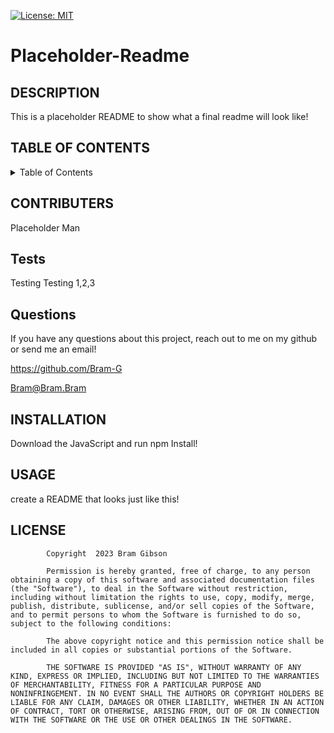 [![License: MIT](https://img.shields.io/badge/License-MIT-yellow.svg)](https://opensource.org/licenses/MIT)
# Placeholder-Readme

## DESCRIPTION
This is a placeholder README to show what a final readme will look like!
## TABLE OF CONTENTS
<details> 
<summary> Table of Contents  </summary>

[DESCRIPTION](https://github.com/Bram-G/README_Generator#DESCRIPTION)
    
[CONTRIBUTERS](https://github.com/Bram-G/README_Generator#CONTRIBUERS)
    
[TESTS](https://github.com/Bram-G/README_Generator#TESTS)
    
[QUESTIONS](https://github.com/Bram-G/README_Generator#QUESTIONS)
    
[INSTALLATION](https://github.com/Bram-G/README_Generator#INSTALLATION)
    
[USAGE](https://github.com/Bram-G/README_Generator#USAGE)
    
[LICENSE](https://github.com/Bram-G/README_Generator#LICENSE)
</details>    
    
## CONTRIBUTERS
Placeholder Man
    
## Tests
Testing Testing 1,2,3
    
## Questions
If you have any questions about this project, reach out to me on my github or send me an email!

https://github.com/Bram-G

Bram@Bram.Bram
    
## INSTALLATION
Download the JavaScript and run npm Install!
    
## USAGE
create a README that looks just like this!
    
## LICENSE

            Copyright  2023 Bram Gibson

            Permission is hereby granted, free of charge, to any person obtaining a copy of this software and associated documentation files (the "Software"), to deal in the Software without restriction, including without limitation the rights to use, copy, modify, merge, publish, distribute, sublicense, and/or sell copies of the Software, and to permit persons to whom the Software is furnished to do so, subject to the following conditions:
            
            The above copyright notice and this permission notice shall be included in all copies or substantial portions of the Software.
            
            THE SOFTWARE IS PROVIDED "AS IS", WITHOUT WARRANTY OF ANY KIND, EXPRESS OR IMPLIED, INCLUDING BUT NOT LIMITED TO THE WARRANTIES OF MERCHANTABILITY, FITNESS FOR A PARTICULAR PURPOSE AND NONINFRINGEMENT. IN NO EVENT SHALL THE AUTHORS OR COPYRIGHT HOLDERS BE LIABLE FOR ANY CLAIM, DAMAGES OR OTHER LIABILITY, WHETHER IN AN ACTION OF CONTRACT, TORT OR OTHERWISE, ARISING FROM, OUT OF OR IN CONNECTION WITH THE SOFTWARE OR THE USE OR OTHER DEALINGS IN THE SOFTWARE.

    